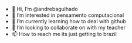 - 👋 Hi, I’m @andrebagulhado
- 👀 I’m interested in pensamento computacional
- 🌱 I’m currently learning how to deal with github
- 💞️ I’m looking to collaborate on with my teacher
- 📫 How to reach me its just getting to brazil

<!---
andrebagulhado/andrebagulhado is a ✨ special ✨ repository because its `README.md` (this file) appears on your GitHub profile.
You can click the Preview link to take a look at your changes.
--->
